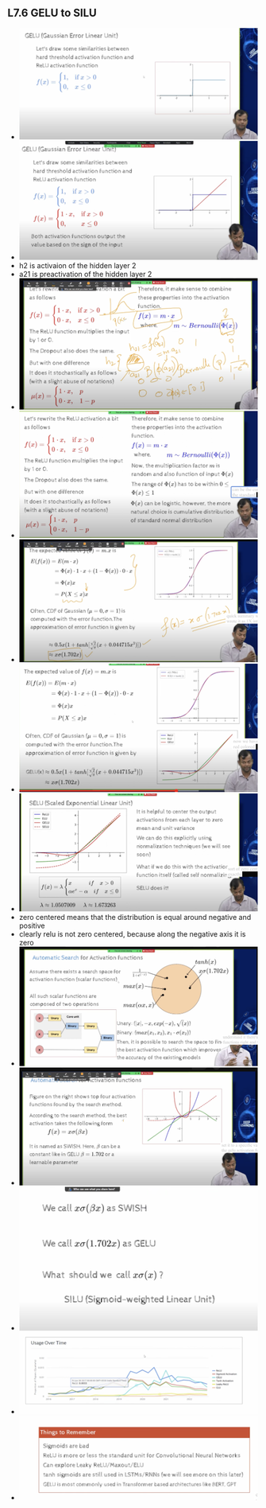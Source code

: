 ## L7.6 GELU to SILU

- ![](2023-11-19-22-55-56.png)
- ![](2023-11-19-22-57-02.png)
- h2 is activaion of the hidden layer 2
- a21 is preactivation of the hidden layer 2
-  ![](2023-11-19-23-01-13.png)
- ![](2023-11-19-23-07-21.png)
- ![](2023-11-19-23-10-56.png)
- ![](2023-11-19-23-11-43.png)
- ![](2023-11-19-23-22-26.png)
- zero centered means that the distribution is equal around negative and positive
- clearly relu is not zero centered, because along the negative axis it is zero
- ![](2023-11-19-23-23-32.png)
- ![](2023-11-19-23-24-30.png)
- ![](2023-11-19-23-25-20.png)
- ![](2023-11-19-23-25-45.png)
- ![](2023-11-19-23-26-33.png)